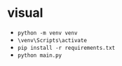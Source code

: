 # visual

- `python -m venv venv`
- `\venv\Scripts\activate`
- `pip install -r requirements.txt`
- `python main.py`